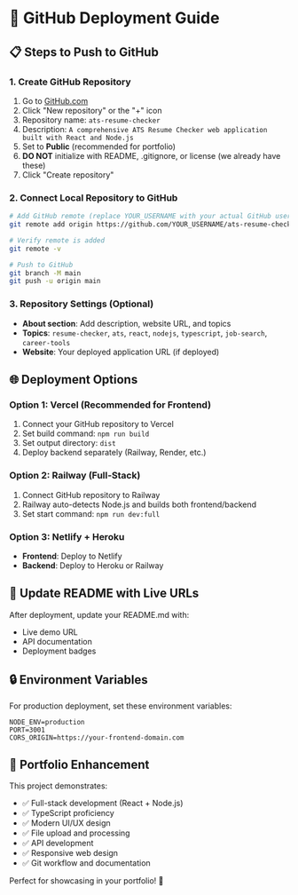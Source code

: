 # 🚀 GitHub Deployment Guide

## 📋 Steps to Push to GitHub

### 1. Create GitHub Repository
1. Go to [GitHub.com](https://github.com)
2. Click "New repository" or the "+" icon
3. Repository name: `ats-resume-checker`
4. Description: `A comprehensive ATS Resume Checker web application built with React and Node.js`
5. Set to **Public** (recommended for portfolio)
6. **DO NOT** initialize with README, .gitignore, or license (we already have these)
7. Click "Create repository"

### 2. Connect Local Repository to GitHub
```bash
# Add GitHub remote (replace YOUR_USERNAME with your actual GitHub username)
git remote add origin https://github.com/YOUR_USERNAME/ats-resume-checker.git

# Verify remote is added
git remote -v

# Push to GitHub
git branch -M main
git push -u origin main
```

### 3. Repository Settings (Optional)
- **About section**: Add description, website URL, and topics
- **Topics**: `resume-checker`, `ats`, `react`, `nodejs`, `typescript`, `job-search`, `career-tools`
- **Website**: Your deployed application URL (if deployed)

## 🌐 Deployment Options

### Option 1: Vercel (Recommended for Frontend)
1. Connect your GitHub repository to Vercel
2. Set build command: `npm run build`
3. Set output directory: `dist`
4. Deploy backend separately (Railway, Render, etc.)

### Option 2: Railway (Full-Stack)
1. Connect GitHub repository to Railway
2. Railway auto-detects Node.js and builds both frontend/backend
3. Set start command: `npm run dev:full`

### Option 3: Netlify + Heroku
- **Frontend**: Deploy to Netlify
- **Backend**: Deploy to Heroku or Railway

## 📝 Update README with Live URLs
After deployment, update your README.md with:
- Live demo URL
- API documentation
- Deployment badges

## 🔒 Environment Variables
For production deployment, set these environment variables:
```
NODE_ENV=production
PORT=3001
CORS_ORIGIN=https://your-frontend-domain.com
```

## 🎯 Portfolio Enhancement
This project demonstrates:
- ✅ Full-stack development (React + Node.js)
- ✅ TypeScript proficiency
- ✅ Modern UI/UX design
- ✅ File upload and processing
- ✅ API development
- ✅ Responsive web design
- ✅ Git workflow and documentation

Perfect for showcasing in your portfolio! 🌟

